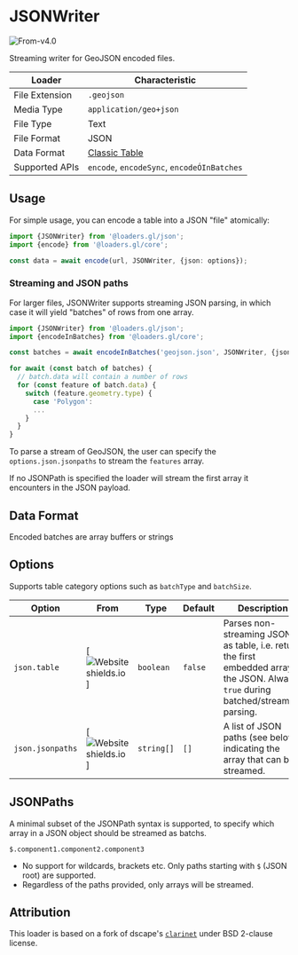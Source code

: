 # JSONWriter

<p class="badges">
  <img src="https://img.shields.io/badge/From-v4.0-blue.svg?style=flat-square" alt="From-v4.0" />
</p>

Streaming writer for GeoJSON encoded files.

| Loader         | Characteristic                                       |
| -------------- | ---------------------------------------------------- |
| File Extension | `.geojson`                                           |
| Media Type     | `application/geo+json`                               |
| File Type      | Text                                                 |
| File Format    | JSON                                                 |
| Data Format    | [Classic Table](/docs/specifications/category-table) |
| Supported APIs | `encode`, `encodeSync`, `encodeÓInBatches`           |

## Usage

For simple usage, you can encode a table into a JSON "file" atomically:

```typescript
import {JSONWriter} from '@loaders.gl/json';
import {encode} from '@loaders.gl/core';

const data = await encode(url, JSONWriter, {json: options});
```

### Streaming and JSON paths

For larger files, JSONWriter supports streaming JSON parsing, in which case it will yield "batches" of rows from one array.

```typescript
import {JSONWriter} from '@loaders.gl/json';
import {encodeInBatches} from '@loaders.gl/core';

const batches = await encodeInBatches('geojson.json', JSONWriter, {json: {jsonpaths: ['$.features']}});

for await (const batch of batches) {
  // batch.data will contain a number of rows
  for (const feature of batch.data) {
    switch (feature.geometry.type) {
      case 'Polygon':
      ...
    }
  }
}
```

To parse a stream of GeoJSON, the user can specify the `options.json.jsonpaths` to stream the `features` array.

If no JSONPath is specified the loader will stream the first array it encounters in the JSON payload.

## Data Format

Encoded batches are array buffers or strings

## Options

Supports table category options such as `batchType` and `batchSize`.

| Option           | From                                                                                  | Type       | Default | Description                                                                                                                           |
| ---------------- | ------------------------------------------------------------------------------------- | ---------- | ------- | ------------------------------------------------------------------------------------------------------------------------------------- |
| `json.table`     | [![Website shields.io](https://img.shields.io/badge/v2.0-blue.svg?style=flat-square)] | `boolean`  | `false` | Parses non-streaming JSON as table, i.e. return the first embedded array in the JSON. Always `true` during batched/streaming parsing. |
| `json.jsonpaths` | [![Website shields.io](https://img.shields.io/badge/v2.2-blue.svg?style=flat-square)] | `string[]` | `[]`    | A list of JSON paths (see below) indicating the array that can be streamed.                                                           |

## JSONPaths

A minimal subset of the JSONPath syntax is supported, to specify which array in a JSON object should be streamed as batchs.

`$.component1.component2.component3`

- No support for wildcards, brackets etc. Only paths starting with `$` (JSON root) are supported.
- Regardless of the paths provided, only arrays will be streamed.

## Attribution

This loader is based on a fork of dscape's [`clarinet`](https://github.com/dscape/clarinet) under BSD 2-clause license.
